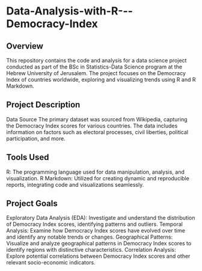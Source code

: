 # Data-Analysis-with-R---Democracy-Index

## Overview
This repository contains the code and analysis for a data science project conducted as part of the BSc in Statistics-Data Science program at the Hebrew University of Jerusalem. The project focuses on the Democracy Index of countries worldwide, exploring and visualizing trends using R and R Markdown.

## Project Description
Data Source
The primary dataset was sourced from Wikipedia, capturing the Democracy Index scores for various countries. The data includes information on factors such as electoral processes, civil liberties, political participation, and more.

## Tools Used
R: The programming language used for data manipulation, analysis, and visualization.
R Markdown: Utilized for creating dynamic and reproducible reports, integrating code and visualizations seamlessly.

## Project Goals
Exploratory Data Analysis (EDA): Investigate and understand the distribution of Democracy Index scores, identifying patterns and outliers.
Temporal Analysis: Examine how Democracy Index scores have evolved over time and identify any notable trends or changes.
Geographical Patterns: Visualize and analyze geographical patterns in Democracy Index scores to identify regions with distinctive characteristics.
Correlation Analysis: Explore potential correlations between Democracy Index scores and other relevant socio-economic indicators.
